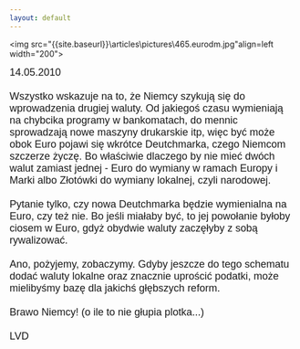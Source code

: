 ```yaml
---
layout: default
---
```

<img src="{{site.baseurl}}\articles\pictures\465.eurodm.jpg"align=left width="200"><!--32--><p style="margin: 0px 0px 18px; font-size: 18px; font-family: Helvetica;">
14.05.2010<br><br>Wszystko wskazuje na to, że Niemcy szykują się do wprowadzenia drugiej waluty. Od jakiegoś czasu wymieniają na chybcika programy w bankomatach, do mennic sprowadzają nowe maszyny drukarskie itp, więc być może obok Euro pojawi się wkrótce Deutchmarka, czego Niemcom szczerze życzę. Bo właściwie dlaczego by nie mieć dwóch walut zamiast jednej - Euro do wymiany w ramach Europy i Marki albo Złotówki do wymiany lokalnej, czyli narodowej. <br><br>Pytanie tylko, czy nowa Deutchmarka będzie wymienialna na Euro, czy też nie. Bo jeśli miałaby być, to jej powołanie byłoby ciosem w Euro, gdyż obydwie waluty zaczęłyby z sobą rywalizować.<br><br>Ano, pożyjemy, zobaczymy. Gdyby  jeszcze do tego schematu dodać waluty lokalne oraz znacznie uprościć podatki, może mielibyśmy bazę dla jakichś głębszych reform. <br><br>Brawo Niemcy! (o ile to nie głupia plotka...)<br><br>LVD<br></p>